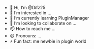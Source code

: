 - 👋 Hi, I’m @Difz25
- 👀 I’m interested in ...
- 🌱 I’m currently learning PluginManager
- 💞️ I’m looking to collaborate on ...
- 📫 How to reach me ...
- 😄 Pronouns: ...
- ⚡ Fun fact: me newbie in plugin world

<!---
Difz25/Difz25 is a ✨ special ✨ repository because its `README.md` (this file) appears on your GitHub profile.
You can click the Preview link to take a look at your changes.
--->
